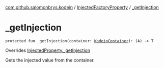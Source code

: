 [com.github.salomonbrys.kodein](../index.md) / [InjectedFactoryProperty](index.md) / [_getInjection](.)

# _getInjection

`protected fun _getInjection(container: `[`KodeinContainer`](../-kodein-container/index.md)`): (A) -> T`

Overrides [InjectedProperty._getInjection](../-injected-property/_get-injection.md)

Gets the injected value from the container.


